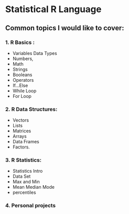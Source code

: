 # Statistical R Language
## Common topics I would like to cover:

### 1. R Basics :
   * Variables Data Types
   * Numbers,
   * Math
   * Strings 
   * Booleans
   * Operators
   * If...Else
   * While Loop
   * For Loop

   
### 2. R Data Structures:
   * Vectors
   * Lists
   * Matrices
   * Arrays
   * Data Frames
   * Factors.

### 3. R Statistics: 
   * Statistics Intro
   * Data Set
   * Max and Min
   * Mean Median Mode
   * percentiles
   
### 4. Personal projects
   
